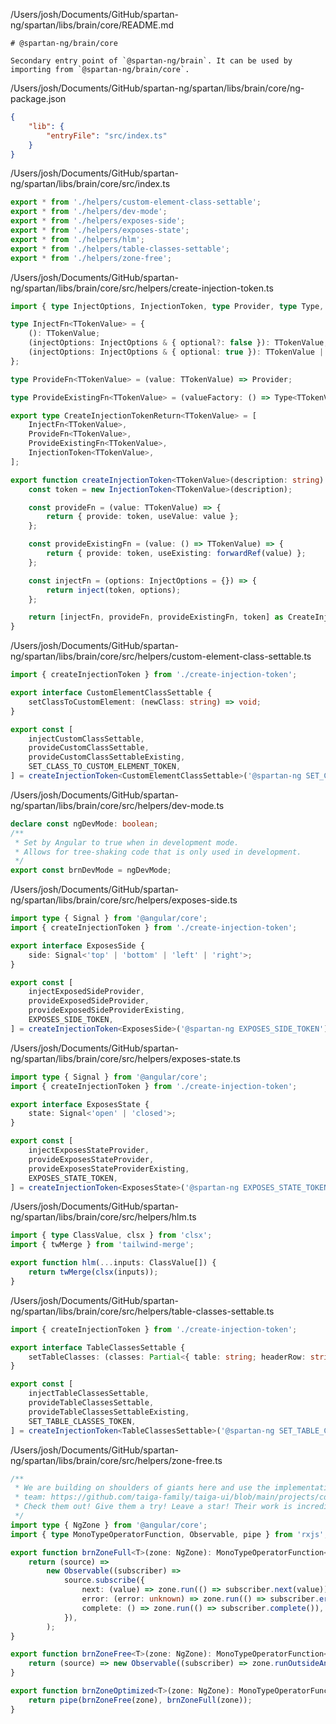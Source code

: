 /Users/josh/Documents/GitHub/spartan-ng/spartan/libs/brain/core/README.md
```
# @spartan-ng/brain/core

Secondary entry point of `@spartan-ng/brain`. It can be used by importing from `@spartan-ng/brain/core`.

```
/Users/josh/Documents/GitHub/spartan-ng/spartan/libs/brain/core/ng-package.json
```json
{
	"lib": {
		"entryFile": "src/index.ts"
	}
}

```
/Users/josh/Documents/GitHub/spartan-ng/spartan/libs/brain/core/src/index.ts
```typescript
export * from './helpers/custom-element-class-settable';
export * from './helpers/dev-mode';
export * from './helpers/exposes-side';
export * from './helpers/exposes-state';
export * from './helpers/hlm';
export * from './helpers/table-classes-settable';
export * from './helpers/zone-free';

```
/Users/josh/Documents/GitHub/spartan-ng/spartan/libs/brain/core/src/helpers/create-injection-token.ts
```typescript
import { type InjectOptions, InjectionToken, type Provider, type Type, forwardRef, inject } from '@angular/core';

type InjectFn<TTokenValue> = {
	(): TTokenValue;
	(injectOptions: InjectOptions & { optional?: false }): TTokenValue;
	(injectOptions: InjectOptions & { optional: true }): TTokenValue | null;
};

type ProvideFn<TTokenValue> = (value: TTokenValue) => Provider;

type ProvideExistingFn<TTokenValue> = (valueFactory: () => Type<TTokenValue>) => Provider;

export type CreateInjectionTokenReturn<TTokenValue> = [
	InjectFn<TTokenValue>,
	ProvideFn<TTokenValue>,
	ProvideExistingFn<TTokenValue>,
	InjectionToken<TTokenValue>,
];

export function createInjectionToken<TTokenValue>(description: string): CreateInjectionTokenReturn<TTokenValue> {
	const token = new InjectionToken<TTokenValue>(description);

	const provideFn = (value: TTokenValue) => {
		return { provide: token, useValue: value };
	};

	const provideExistingFn = (value: () => TTokenValue) => {
		return { provide: token, useExisting: forwardRef(value) };
	};

	const injectFn = (options: InjectOptions = {}) => {
		return inject(token, options);
	};

	return [injectFn, provideFn, provideExistingFn, token] as CreateInjectionTokenReturn<TTokenValue>;
}

```
/Users/josh/Documents/GitHub/spartan-ng/spartan/libs/brain/core/src/helpers/custom-element-class-settable.ts
```typescript
import { createInjectionToken } from './create-injection-token';

export interface CustomElementClassSettable {
	setClassToCustomElement: (newClass: string) => void;
}

export const [
	injectCustomClassSettable,
	provideCustomClassSettable,
	provideCustomClassSettableExisting,
	SET_CLASS_TO_CUSTOM_ELEMENT_TOKEN,
] = createInjectionToken<CustomElementClassSettable>('@spartan-ng SET_CLASS_TO_CUSTOM_ELEMENT_TOKEN');

```
/Users/josh/Documents/GitHub/spartan-ng/spartan/libs/brain/core/src/helpers/dev-mode.ts
```typescript
declare const ngDevMode: boolean;
/**
 * Set by Angular to true when in development mode.
 * Allows for tree-shaking code that is only used in development.
 */
export const brnDevMode = ngDevMode;

```
/Users/josh/Documents/GitHub/spartan-ng/spartan/libs/brain/core/src/helpers/exposes-side.ts
```typescript
import type { Signal } from '@angular/core';
import { createInjectionToken } from './create-injection-token';

export interface ExposesSide {
	side: Signal<'top' | 'bottom' | 'left' | 'right'>;
}

export const [
	injectExposedSideProvider,
	provideExposedSideProvider,
	provideExposedSideProviderExisting,
	EXPOSES_SIDE_TOKEN,
] = createInjectionToken<ExposesSide>('@spartan-ng EXPOSES_SIDE_TOKEN');

```
/Users/josh/Documents/GitHub/spartan-ng/spartan/libs/brain/core/src/helpers/exposes-state.ts
```typescript
import type { Signal } from '@angular/core';
import { createInjectionToken } from './create-injection-token';

export interface ExposesState {
	state: Signal<'open' | 'closed'>;
}

export const [
	injectExposesStateProvider,
	provideExposesStateProvider,
	provideExposesStateProviderExisting,
	EXPOSES_STATE_TOKEN,
] = createInjectionToken<ExposesState>('@spartan-ng EXPOSES_STATE_TOKEN');

```
/Users/josh/Documents/GitHub/spartan-ng/spartan/libs/brain/core/src/helpers/hlm.ts
```typescript
import { type ClassValue, clsx } from 'clsx';
import { twMerge } from 'tailwind-merge';

export function hlm(...inputs: ClassValue[]) {
	return twMerge(clsx(inputs));
}

```
/Users/josh/Documents/GitHub/spartan-ng/spartan/libs/brain/core/src/helpers/table-classes-settable.ts
```typescript
import { createInjectionToken } from './create-injection-token';

export interface TableClassesSettable {
	setTableClasses: (classes: Partial<{ table: string; headerRow: string; bodyRow: string }>) => void;
}

export const [
	injectTableClassesSettable,
	provideTableClassesSettable,
	provideTableClassesSettableExisting,
	SET_TABLE_CLASSES_TOKEN,
] = createInjectionToken<TableClassesSettable>('@spartan-ng SET_TABLE_CLASSES_TOKEN');

```
/Users/josh/Documents/GitHub/spartan-ng/spartan/libs/brain/core/src/helpers/zone-free.ts
```typescript
/**
 * We are building on shoulders of giants here and use the implementation provided by the incredible TaigaUI
 * team: https://github.com/taiga-family/taiga-ui/blob/main/projects/cdk/observables/zone-free.ts#L22
 * Check them out! Give them a try! Leave a star! Their work is incredible!
 */
import type { NgZone } from '@angular/core';
import { type MonoTypeOperatorFunction, Observable, pipe } from 'rxjs';

export function brnZoneFull<T>(zone: NgZone): MonoTypeOperatorFunction<T> {
	return (source) =>
		new Observable((subscriber) =>
			source.subscribe({
				next: (value) => zone.run(() => subscriber.next(value)),
				error: (error: unknown) => zone.run(() => subscriber.error(error)),
				complete: () => zone.run(() => subscriber.complete()),
			}),
		);
}

export function brnZoneFree<T>(zone: NgZone): MonoTypeOperatorFunction<T> {
	return (source) => new Observable((subscriber) => zone.runOutsideAngular(() => source.subscribe(subscriber)));
}

export function brnZoneOptimized<T>(zone: NgZone): MonoTypeOperatorFunction<T> {
	return pipe(brnZoneFree(zone), brnZoneFull(zone));
}

```
